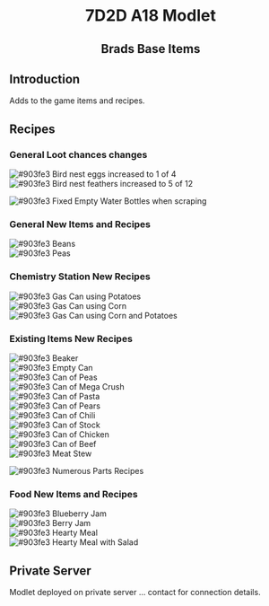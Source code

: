 

<h1 align="center">7D2D A18 Modlet</h1>

<h2 align="center">Brads Base Items</h2>

## Introduction

Adds to the game items and recipes. <br />

## Recipes 

### General Loot chances changes
![#903fe3](https://placehold.it/15/903fe3/000000?text=+) Bird nest eggs increased to 1 of 4 <br />
![#903fe3](https://placehold.it/15/903fe3/000000?text=+) Bird nest feathers increased to 5 of 12 <br />

![#903fe3](https://placehold.it/15/903fe3/000000?text=+) Fixed Empty Water Bottles when scraping <br />

### General New Items and Recipes
![#903fe3](https://placehold.it/15/903fe3/000000?text=+) Beans <br />
![#903fe3](https://placehold.it/15/903fe3/000000?text=+) Peas <br />


### Chemistry Station New Recipes
![#903fe3](https://placehold.it/15/903fe3/000000?text=+) Gas Can using Potatoes <br />
![#903fe3](https://placehold.it/15/903fe3/000000?text=+) Gas Can using Corn <br />
![#903fe3](https://placehold.it/15/903fe3/000000?text=+) Gas Can using Corn and Potatoes <br />


### Existing Items New Recipes
![#903fe3](https://placehold.it/15/903fe3/000000?text=+) Beaker <br />
![#903fe3](https://placehold.it/15/903fe3/000000?text=+) Empty Can <br />
![#903fe3](https://placehold.it/15/903fe3/000000?text=+) Can of Peas <br />
![#903fe3](https://placehold.it/15/903fe3/000000?text=+) Can of Mega Crush <br />
![#903fe3](https://placehold.it/15/903fe3/000000?text=+) Can of Pasta <br />
![#903fe3](https://placehold.it/15/903fe3/000000?text=+) Can of Pears <br />
![#903fe3](https://placehold.it/15/903fe3/000000?text=+) Can of Chili <br />
![#903fe3](https://placehold.it/15/903fe3/000000?text=+) Can of Stock <br />
![#903fe3](https://placehold.it/15/903fe3/000000?text=+) Can of Chicken <br />
![#903fe3](https://placehold.it/15/903fe3/000000?text=+) Can of Beef <br />
![#903fe3](https://placehold.it/15/903fe3/000000?text=+) Meat Stew <br />

![#903fe3](https://placehold.it/15/903fe3/000000?text=+) Numerous Parts Recipes <br />

### Food New Items and Recipes
![#903fe3](https://placehold.it/15/903fe3/000000?text=+) Blueberry Jam <br />
![#903fe3](https://placehold.it/15/903fe3/000000?text=+) Berry Jam  <br />
![#903fe3](https://placehold.it/15/903fe3/000000?text=+) Hearty Meal <br />
![#903fe3](https://placehold.it/15/903fe3/000000?text=+) Hearty Meal with Salad <br />




## Private Server 

Modlet deployed on private server ... contact for connection details.
